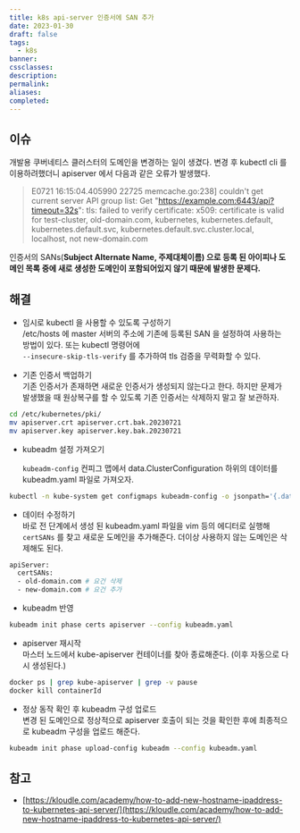```yaml
---
title: k8s api-server 인증서에 SAN 추가
date: 2023-01-30
draft: false
tags:
  - k8s
banner: 
cssclasses: 
description: 
permalink: 
aliases: 
completed:
---
```

## 이슈

개발용 쿠버네티스 클러스터의 도메인을 변경하는 일이 생겼다. 변경 후 kubectl cli 를 이용하려했더니 apiserver 에서 다음과 같은 오류가 발생했다.

> E0721 16:15:04.405990 22725 memcache.go:238] couldn't get current server API group list: Get "https://example.com:6443/api?timeout=32s": tls: failed to verify certificate: x509: certificate is valid for test-cluster, old-domain.com, kubernetes, kubernetes.default, kubernetes.default.svc, kubernetes.default.svc.cluster.local, localhost, not new-domain.com

인증서의 SANs(**Subject Alternate Name, 주제대체이름) 으로 등록 된 아이피나 도메인 목록 중에 새로 생성한 도메인이 포함되어있지 않기 때문에 발생한 문제다.**

## 해결

- 임시로 kubectl 을 사용할 수 있도록 구성하기  
    /etc/hosts 에 master 서버의 주소에 기존에 등록된 SAN 을 설정하여 사용하는 방법이 있다. 또는 kubectl 명령어에  
    `--insecure-skip-tls-verify` 를 추가하여 tls 검증을 무력화할 수 있다.

  

- 기존 인증서 백업하기  
    기존 인증서가 존재하면 새로운 인증서가 생성되지 않는다고 한다. 하지만 문제가 발생했을 때 원상복구를 할 수 있도록 기존 인증서는 삭제하지 말고 잘 보관하자.  
    

```bash
cd /etc/kubernetes/pki/
mv apiserver.crt apiserver.crt.bak.20230721
mv apiserver.key apiserver.key.bak.20230721
```

  

- kubeadm 설정 가져오기  
      
    `kubeadm-config` 컨피그 맵에서 data.ClusterConfiguration 하위의 데이터를 kubeadm.yaml 파일로 가져오자.

```bash
kubectl -n kube-system get configmaps kubeadm-config -o jsonpath='{.data.ClusterConfiguration}' --insecure-skip-tls-verify > kubeadm.yaml
```

  

- 데이터 수정하기  
    바로 전 단계에서 생성 된 kubeadm.yaml 파일을 vim 등의 에디터로 실행해  
    `certSANs` 를 찾고 새로운 도메인을 추가해준다. 더이상 사용하지 않는 도메인은 삭제해도 된다.

```bash
apiServer:
  certSANs:
  - old-domain.com # 요건 삭제
  - new-domain.com # 요건 추가
```

  

- kubeadm 반영

```bash
kubeadm init phase certs apiserver --config kubeadm.yaml
```

  

- apiserver 재시작  
    마스터 노드에서 kube-apiserver 컨테이너를 찾아 종료해준다. (이후 자동으로 다시 생성된다.)  
    

```bash
docker ps | grep kube-apiserver | grep -v pause
docker kill containerId
```

  

- 정상 동작 확인 후 kubeadm 구성 업로드  
    변경 된 도메인으로 정상적으로 apiserver 호출이 되는 것을 확인한 후에 최종적으로 kubeadm 구성을 업로드 해준다.  
    

```bash
kubeadm init phase upload-config kubeadm --config kubeadm.yaml
```

  

## 참고

- [https://kloudle.com/academy/how-to-add-new-hostname-ipaddress-to-kubernetes-api-server/](https://kloudle.com/academy/how-to-add-new-hostname-ipaddress-to-kubernetes-api-server/)